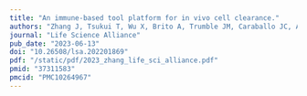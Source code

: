 ```yaml
---
title: "An immune-based tool platform for in vivo cell clearance."
authors: "Zhang J, Tsukui T, Wu X, Brito A, Trumble JM, Caraballo JC, Allen GM, Zavala-Solorio J, Zhang C, Paw J, Lim WA, Geng J, Kutskova Y, Freund A, Kolumam G, Sheppard D, Cohen RL"
journal: "Life Science Alliance"
pub_date: "2023-06-13"
doi: "10.26508/lsa.202201869"
pdf: "/static/pdf/2023_zhang_life_sci_alliance.pdf"
pmid: "37311583"
pmcid: "PMC10264967"
---
```

